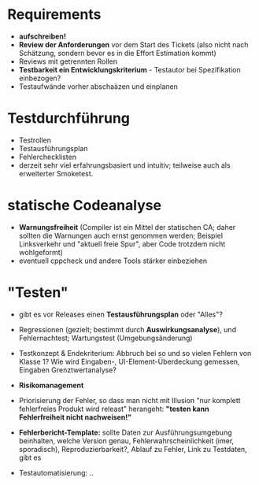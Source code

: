 # Requirements
- **aufschreiben!**
- **Review der Anforderungen** vor dem Start des Tickets (also nicht nach Schätzung, sondern bevor es in die Effort Estimation kommt)
- Reviews mit getrennten Rollen
- **Testbarkeit ein Entwicklungskriterium** - Testautor bei Spezifikation einbezogen?
- Testaufwände vorher abschaäzen und einplanen

# Testdurchführung
- Testrollen
- Testausführungsplan
- Fehlerchecklisten
- derzeit sehr viel erfahrungsbasiert und intuitiv; teilweise auch als erweiterter Smoketest.

# statische Codeanalyse
- **Warnungsfreiheit** (Compiler ist ein Mittel der statischen CA; daher sollten die Warnungen auch ernst genommen werden; Beispiel Linksverkehr und "aktuell freie Spur", aber Code trotzdem nicht wohlgeformt)
- eventuell cppcheck und andere Tools stärker einbeziehen

# "Testen"
- gibt es vor Releases einen **Testausführungsplan** oder "Alles"?
- Regressionen (gezielt; bestimmt durch **Auswirkungsanalyse**), und Fehlernachtest; Wartungstest (Umgebungsänderung)
- Testkonzept & Endekriterium: Abbruch bei so und so vielen Fehlern von Klasse 1? Wie wird Eingaben-, UI-Element-Überdeckung gemessen, Eingaben Grenztwertanalyse?
- **Risikomanagement**
- Priorisierung der Fehler, so dass man nicht mit Illusion "nur komplett fehlerfreies Produkt wird releast" herangeht: **"testen kann Fehlerfreiheit nicht nachweisen!"**
- **Fehlerbericht-Template:** sollte Daten zur Ausführungsumgebung beinhalten, welche Version genau, Fehlerwahrscheinlichkeit (imer, sporadisch), Reproduzierbarkeit?, Ablauf zu Fehler, Link zu Testdaten, gibt es

- Testautomatisierung: ..
